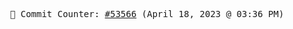 <p align="center">
    <samp>
        📮 Commit Counter: <a href="https://github.com/Javascript-void0/Javascript-void0/commits/main">#53566</a> (April 18, 2023 @ 03:36 PM)
    </samp>
</p>